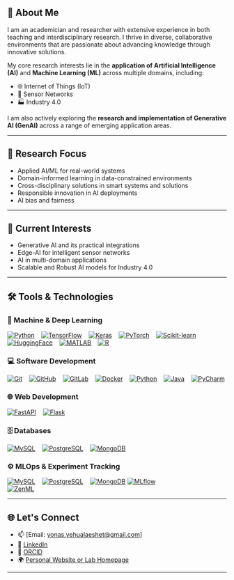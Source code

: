 ## 🧠 About Me

I am an academician and researcher with extensive experience in both teaching and interdisciplinary research. I thrive in diverse, collaborative environments that are passionate about advancing knowledge through innovative solutions.

My core research interests lie in the **application of Artificial Intelligence (AI)** and **Machine Learning (ML)** across multiple domains, including:

- 🌐 Internet of Things (IoT)
- 📡 Sensor Networks
- 🏭 Industry 4.0

I am also actively exploring the **research and implementation of Generative AI (GenAI)** across a range of emerging application areas.

---

## 🔬 Research Focus

- Applied AI/ML for real-world systems  
- Domain-informed learning in data-constrained environments  
- Cross-disciplinary solutions in smart systems and solutions 
- Responsible innovation in AI deployments
- AI bias and fairness

---

## 🎯 Current Interests

- Generative AI and its practical integrations  
- Edge-AI for intelligent sensor networks  
- AI in multi-domain applications
- Scalable and Robust AI models for Industry 4.0

---

## 🛠️ Tools & Technologies

### 🤖 Machine & Deep Learning  
[![Python](https://img.shields.io/badge/Python-3776AB?style=flat&logo=python&logoColor=white)](https://www.python.org/) &nbsp;&nbsp;
[![TensorFlow](https://img.shields.io/badge/TensorFlow-FF6F00?style=flat&logo=tensorflow&logoColor=white)](https://www.tensorflow.org/) &nbsp;&nbsp;
[![Keras](https://img.shields.io/badge/Keras-D00000?style=flat&logo=keras&logoColor=white)](https://keras.io/) &nbsp;&nbsp;
[![PyTorch](https://img.shields.io/badge/PyTorch-EE4C2C?style=flat&logo=pytorch&logoColor=white)](https://pytorch.org/) &nbsp;&nbsp;
[![Scikit-learn](https://img.shields.io/badge/Scikit--learn-F7931E?style=flat&logo=scikit-learn&logoColor=white)](https://scikit-learn.org/) &nbsp;&nbsp;
[![HuggingFace](https://img.shields.io/badge/HuggingFace-FF6F61?style=flat&logo=huggingface&logoColor=white)](https://huggingface.co/) &nbsp;&nbsp;
[![MATLAB](https://img.shields.io/badge/MATLAB-0076A8?style=flat&logo=Mathworks&logoColor=white)](https://www.mathworks.com/products/matlab.html) &nbsp;&nbsp;
[![R](https://img.shields.io/badge/R-276DC3?style=flat&logo=r&logoColor=white)](https://www.r-project.org/)

### 💻 Software Development  
[![Git](https://img.shields.io/badge/Git-F05032?style=flat&logo=git&logoColor=white)](https://git-scm.com/) &nbsp;&nbsp;
[![GitHub](https://img.shields.io/badge/GitHub-181717?style=flat&logo=github&logoColor=white)](https://github.com/) &nbsp;&nbsp;
[![GitLab](https://img.shields.io/badge/GitLab-FC6D26?style=flat&logo=gitlab&logoColor=white)](https://about.gitlab.com/) &nbsp;&nbsp;
[![Docker](https://img.shields.io/badge/Docker-2496ED?style=flat&logo=docker&logoColor=white)](https://www.docker.com/) &nbsp;&nbsp;
[![Python](https://img.shields.io/badge/Python-3776AB?style=flat&logo=python&logoColor=white)](https://www.python.org/) &nbsp;&nbsp;
[![Java](https://img.shields.io/badge/Java-007396?style=flat&logo=java&logoColor=white)](https://www.oracle.com/java/) &nbsp;&nbsp;
[![PyCharm](https://img.shields.io/badge/PyCharm-000000?style=flat&logo=pycharm&logoColor=white)](https://www.jetbrains.com/pycharm/)

### 🌐 Web Development  
[![FastAPI](https://img.shields.io/badge/FastAPI-009688?style=flat&logo=fastapi&logoColor=white)](https://fastapi.tiangolo.com/) &nbsp;&nbsp;
[![Flask](https://img.shields.io/badge/Flask-000000?style=flat&logo=flask&logoColor=white)](https://flask.palletsprojects.com/)

### 🗄️ Databases  
[![MySQL](https://img.shields.io/badge/MySQL-4479A1?style=flat&logo=mysql&logoColor=white)](https://www.mysql.com/) &nbsp;&nbsp;
[![PostgreSQL](https://img.shields.io/badge/PostgreSQL-336791?style=flat&logo=postgresql&logoColor=white)](https://www.postgresql.org/) &nbsp;&nbsp;
[![MongoDB](https://img.shields.io/badge/MongoDB-47A248?style=flat&logo=mongodb&logoColor=white)](https://www.mongodb.com/)

### ⚙️ MLOps & Experiment Tracking  
[![MySQL](https://img.shields.io/badge/MySQL-4479A1?style=flat&logo=mysql&logoColor=white)](https://www.mysql.com/) &nbsp;&nbsp;
[![PostgreSQL](https://img.shields.io/badge/PostgreSQL-336791?style=flat&logo=postgresql&logoColor=white)](https://www.postgresql.org/) &nbsp;&nbsp;
[![MongoDB](https://img.shields.io/badge/MongoDB-47A248?style=flat&logo=mongodb&logoColor=white)](https://www.mongodb.com/)
[![MLflow](https://img.shields.io/badge/MLflow-0194E2?style=flat&logo=mlflow&logoColor=white)](https://mlflow.org/) &nbsp;&nbsp;  
[![ZenML](https://img.shields.io/badge/ZenML-FD6C9E?style=flat&logo=zenml&logoColor=white)](https://zenml.io/)


---

## 🌐 Let's Connect

- 📫 [Email: yonas.yehualaeshet@gmail.com]
- 🔗 [LinkedIn](https://www.linkedin.com/in/yonasy/)
- 🔬 [ORCID](https://orcid.org/0000-0001-8312-695X)
- 🌍 [Personal Website or Lab Homepage](#)

---
